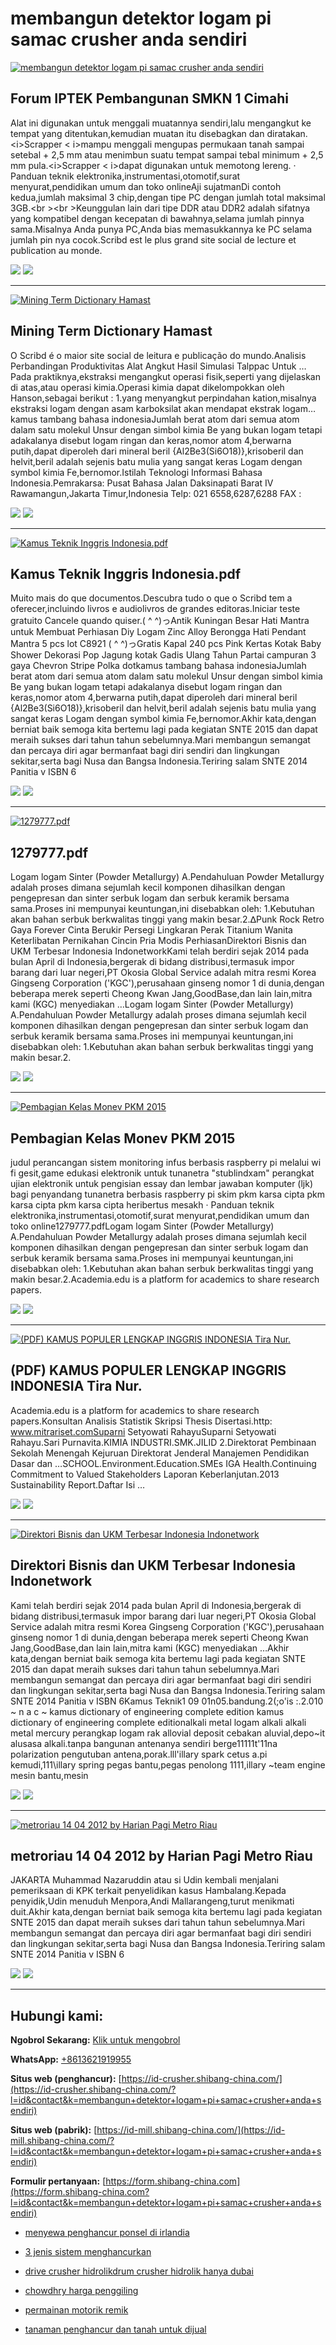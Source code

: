 # membangun detektor logam pi samac crusher anda sendiri

<a href="https://swt.shibang-china.com/?l=id&img&k=membangun+detektor+logam+pi+samac+crusher+anda+sendiri" target="_blank">![membangun detektor logam pi samac crusher anda sendiri](http://static.shibang-china.com/all-800x300/746.jpg)</a>

## Forum IPTEK Pembangunan SMKN 1 Cimahi
Alat ini digunakan untuk menggali muatannya sendiri,lalu mengangkut ke tempat yang ditentukan,kemudian muatan itu disebagkan dan diratakan.&lt;i&gt;Scrapper &lt; i&gt;mampu menggali mengupas permukaan tanah sampai setebal + 2,5 mm atau menimbun suatu tempat sampai tebal minimum + 2,5 mm pula.&lt;i&gt;Scrapper &lt; i&gt;dapat digunakan untuk memotong lereng.&nbsp;&#0183;&#32;Panduan teknik elektronika,instrumentasi,otomotif,surat menyurat,pendidikan umum dan toko onlineAji sujatmanDi contoh kedua,jumlah maksimal 3 chip,dengan tipe PC dengan jumlah total maksimal 3GB.&lt;br &gt;&lt;br &gt;Keunggulan lain dari tipe DDR atau DDR2 adalah sifatnya yang kompatibel dengan kecepatan di bawahnya,selama jumlah pinnya sama.Misalnya Anda punya PC,Anda bias memasukkannya ke PC selama jumlah pin nya cocok.Scribd est le plus grand site social de lecture et publication au monde.


<a href="https://whatsapp.shibangsoft.com/WhatsApp.php" target="_blank" title="WhatsApp">![](http://static.shibang-china.com/icon/whatsapp.png)</a> <a href="https://swt.shibang-china.com/?l=id&icon&k=membangun+detektor+logam+pi+samac+crusher+anda+sendiri" target="_blank">![](http://static.shibang-china.com/icon/chat-id.png)</a>

---

<a href="https://swt.shibang-china.com/?l=id&img&k=membangun+detektor+logam+pi+samac+crusher+anda+sendiri" target="_blank">![Mining Term Dictionary Hamast](http://static.shibang-china.com/all-800x300/390.jpg)</a>

## Mining Term Dictionary Hamast
O Scribd &#233; o maior site social de leitura e publica&#231;&#227;o do mundo.Analisis Perbandingan Produktivitas Alat Angkut Hasil Simulasi Talppac Untuk …Pada praktiknya,ekstraksi mengangkut operasi fisik,seperti yang dijelaskan di atas,atau operasi kimia.Operasi kimia dapat dikelompokkan oleh Hanson,sebagai berikut : 1.yang menyangkut perpindahan kation,misalnya ekstraksi logam dengan asam karboksilat akan mendapat ekstrak logam…kamus tambang bahasa indonesiaJumlah berat atom dari semua atom dalam satu molekul Unsur dengan simbol kimia Be yang bukan logam tetapi adakalanya disebut logam ringan dan keras,nomor atom 4,berwarna putih,dapat diperoleh dari mineral beril {Al2Be3(Si6O18)},krisoberil dan helvit,beril adalah sejenis batu mulia yang sangat keras Logam dengan symbol kimia Fe,bernomor.Istilah Teknologi Informasi Bahasa Indonesia.Pemrakarsa: Pusat Bahasa Jalan Daksinapati Barat IV Rawamangun,Jakarta Timur,Indonesia Telp: 021 6558,6287,6288 FAX :


<a href="https://whatsapp.shibangsoft.com/WhatsApp.php" target="_blank" title="WhatsApp">![](http://static.shibang-china.com/icon/whatsapp.png)</a> <a href="https://swt.shibang-china.com/?l=id&icon&k=membangun+detektor+logam+pi+samac+crusher+anda+sendiri" target="_blank">![](http://static.shibang-china.com/icon/chat-id.png)</a>

---

<a href="https://swt.shibang-china.com/?l=id&img&k=membangun+detektor+logam+pi+samac+crusher+anda+sendiri" target="_blank">![Kamus Teknik Inggris Indonesia.pdf](http://static.shibang-china.com/all-800x300/1509.jpg)</a>

## Kamus Teknik Inggris Indonesia.pdf
Muito mais do que documentos.Descubra tudo o que o Scribd tem a oferecer,incluindo livros e audiolivros de grandes editoras.Iniciar teste gratuito Cancele quando quiser.( ^ ^)っAntik Kuningan Besar Hati Mantra untuk Membuat Perhiasan Diy Logam Zinc Alloy Berongga Hati Pendant Mantra 5 pcs lot C8921 ( ^ ^)っGratis Kapal 240 pcs Pink Kertas Kotak Baby Shower Dekorasi Pop Jagung kotak Gadis Ulang Tahun Partai campuran 3 gaya Chevron Stripe Polka dotkamus tambang bahasa indonesiaJumlah berat atom dari semua atom dalam satu molekul Unsur dengan simbol kimia Be yang bukan logam tetapi adakalanya disebut logam ringan dan keras,nomor atom 4,berwarna putih,dapat diperoleh dari mineral beril {Al2Be3(Si6O18)},krisoberil dan helvit,beril adalah sejenis batu mulia yang sangat keras Logam dengan symbol kimia Fe,bernomor.Akhir kata,dengan berniat baik semoga kita bertemu lagi pada kegiatan SNTE 2015 dan dapat meraih sukses dari tahun tahun sebelumnya.Mari membangun semangat dan percaya diri agar bermanfaat bagi diri sendiri dan lingkungan sekitar,serta bagi Nusa dan Bangsa Indonesia.Teriring salam SNTE 2014 Panitia v ISBN 6


<a href="https://whatsapp.shibangsoft.com/WhatsApp.php" target="_blank" title="WhatsApp">![](http://static.shibang-china.com/icon/whatsapp.png)</a> <a href="https://swt.shibang-china.com/?l=id&icon&k=membangun+detektor+logam+pi+samac+crusher+anda+sendiri" target="_blank">![](http://static.shibang-china.com/icon/chat-id.png)</a>

---

<a href="https://swt.shibang-china.com/?l=id&img&k=membangun+detektor+logam+pi+samac+crusher+anda+sendiri" target="_blank">![1279777.pdf](http://static.shibang-china.com/all-800x300/1269.jpg)</a>

## 1279777.pdf
Logam logam Sinter (Powder Metallurgy) A.Pendahuluan Powder Metallurgy adalah proses dimana sejumlah kecil komponen dihasilkan dengan pengepresan dan sinter serbuk logam dan serbuk keramik bersama sama.Proses ini mempunyai keuntungan,ini disebabkan oleh: 1.Kebutuhan akan bahan serbuk berkwalitas tinggi yang makin besar.2.ᐃPunk Rock Retro Gaya Forever Cinta Berukir Persegi Lingkaran Perak Titanium Wanita Keterlibatan Pernikahan Cincin Pria Modis PerhiasanDirektori Bisnis dan UKM Terbesar Indonesia IndonetworkKami telah berdiri sejak 2014 pada bulan April di Indonesia,bergerak di bidang distribusi,termasuk impor barang dari luar negeri,PT Okosia Global Service adalah mitra resmi Korea Gingseng Corporation ('KGC'),perusahaan ginseng nomor 1 di dunia,dengan beberapa merek seperti Cheong Kwan Jang,GoodBase,dan lain lain,mitra kami (KGC) menyediakan …Logam logam Sinter (Powder Metallurgy) A.Pendahuluan Powder Metallurgy adalah proses dimana sejumlah kecil komponen dihasilkan dengan pengepresan dan sinter serbuk logam dan serbuk keramik bersama sama.Proses ini mempunyai keuntungan,ini disebabkan oleh: 1.Kebutuhan akan bahan serbuk berkwalitas tinggi yang makin besar.2.


<a href="https://whatsapp.shibangsoft.com/WhatsApp.php" target="_blank" title="WhatsApp">![](http://static.shibang-china.com/icon/whatsapp.png)</a> <a href="https://swt.shibang-china.com/?l=id&icon&k=membangun+detektor+logam+pi+samac+crusher+anda+sendiri" target="_blank">![](http://static.shibang-china.com/icon/chat-id.png)</a>

---

<a href="https://swt.shibang-china.com/?l=id&img&k=membangun+detektor+logam+pi+samac+crusher+anda+sendiri" target="_blank">![Pembagian Kelas Monev PKM 2015](http://static.shibang-china.com/all-800x300/713.jpg)</a>

## Pembagian Kelas Monev PKM 2015
judul perancangan sistem monitoring infus berbasis raspberry pi melalui wi fi gesit,game edukasi elektronik untuk tunanetra &quot;stublindxam&quot; perangkat ujian elektronik untuk pengisian essay dan lembar jawaban komputer (ljk) bagi penyandang tunanetra berbasis raspberry pi skim pkm karsa cipta pkm karsa cipta pkm karsa cipta heribertus mesakh&nbsp;&#0183;&#32;Panduan teknik elektronika,instrumentasi,otomotif,surat menyurat,pendidikan umum dan toko online1279777.pdfLogam logam Sinter (Powder Metallurgy) A.Pendahuluan Powder Metallurgy adalah proses dimana sejumlah kecil komponen dihasilkan dengan pengepresan dan sinter serbuk logam dan serbuk keramik bersama sama.Proses ini mempunyai keuntungan,ini disebabkan oleh: 1.Kebutuhan akan bahan serbuk berkwalitas tinggi yang makin besar.2.Academia.edu is a platform for academics to share research papers.


<a href="https://whatsapp.shibangsoft.com/WhatsApp.php" target="_blank" title="WhatsApp">![](http://static.shibang-china.com/icon/whatsapp.png)</a> <a href="https://swt.shibang-china.com/?l=id&icon&k=membangun+detektor+logam+pi+samac+crusher+anda+sendiri" target="_blank">![](http://static.shibang-china.com/icon/chat-id.png)</a>

---

<a href="https://swt.shibang-china.com/?l=id&img&k=membangun+detektor+logam+pi+samac+crusher+anda+sendiri" target="_blank">![(PDF) KAMUS POPULER LENGKAP INGGRIS INDONESIA Tira Nur.](http://static.shibang-china.com/all-800x300/1196.jpg)</a>

## (PDF) KAMUS POPULER LENGKAP INGGRIS INDONESIA Tira Nur.
Academia.edu is a platform for academics to share research papers.Konsultan Analisis Statistik Skripsi Thesis Disertasi.http: www.mitrariset.comSuparni Setyowati RahayuSuparni Setyowati Rahayu.Sari Purnavita.KIMIA INDUSTRI.SMK.JILID 2.Direktorat Pembinaan Sekolah Menengah Kejuruan Direktorat Jenderal Manajemen Pendidikan Dasar dan …SCHOOL.Environment.Education.SMEs IGA Health.Continuing Commitment to Valued Stakeholders Laporan Keberlanjutan.2013 Sustainability Report.Daftar Isi …


<a href="https://whatsapp.shibangsoft.com/WhatsApp.php" target="_blank" title="WhatsApp">![](http://static.shibang-china.com/icon/whatsapp.png)</a> <a href="https://swt.shibang-china.com/?l=id&icon&k=membangun+detektor+logam+pi+samac+crusher+anda+sendiri" target="_blank">![](http://static.shibang-china.com/icon/chat-id.png)</a>

---

<a href="https://swt.shibang-china.com/?l=id&img&k=membangun+detektor+logam+pi+samac+crusher+anda+sendiri" target="_blank">![Direktori Bisnis dan UKM Terbesar Indonesia Indonetwork](http://static.shibang-china.com/all-800x300/1289.jpg)</a>

## Direktori Bisnis dan UKM Terbesar Indonesia Indonetwork
Kami telah berdiri sejak 2014 pada bulan April di Indonesia,bergerak di bidang distribusi,termasuk impor barang dari luar negeri,PT Okosia Global Service adalah mitra resmi Korea Gingseng Corporation ('KGC'),perusahaan ginseng nomor 1 di dunia,dengan beberapa merek seperti Cheong Kwan Jang,GoodBase,dan lain lain,mitra kami (KGC) menyediakan …Akhir kata,dengan berniat baik semoga kita bertemu lagi pada kegiatan SNTE 2015 dan dapat meraih sukses dari tahun tahun sebelumnya.Mari membangun semangat dan percaya diri agar bermanfaat bagi diri sendiri dan lingkungan sekitar,serta bagi Nusa dan Bangsa Indonesia.Teriring salam SNTE 2014 Panitia v ISBN 6Kamus Teknik1 09 01n05.bandung.2(;o'is :.2.010 ~ n a c ~ kamus dictionary of engineering complete edition kamus dictionary of engineering complete editionalkali metal logam alkali alkali metal mercury perangkap logam rak allovial deposit cebakan aluvial,depo~it alusasa alkali.tanpa bangunan antenanya sendiri berge11111t'11na polarization pengutuban antena,porak.lll'illary spark cetus a.pi kemudi,111\illary spring pegas bantu,pegas penolong 1111,illary ~team engine mesin bantu,mesin


<a href="https://whatsapp.shibangsoft.com/WhatsApp.php" target="_blank" title="WhatsApp">![](http://static.shibang-china.com/icon/whatsapp.png)</a> <a href="https://swt.shibang-china.com/?l=id&icon&k=membangun+detektor+logam+pi+samac+crusher+anda+sendiri" target="_blank">![](http://static.shibang-china.com/icon/chat-id.png)</a>

---

<a href="https://swt.shibang-china.com/?l=id&img&k=membangun+detektor+logam+pi+samac+crusher+anda+sendiri" target="_blank">![metroriau 14 04 2012 by Harian Pagi Metro Riau](http://static.shibang-china.com/all-800x300/149.jpg)</a>

## metroriau 14 04 2012 by Harian Pagi Metro Riau
JAKARTA Muhammad Nazaruddin atau si Udin kembali menjalani pemeriksaan di KPK terkait penyelidikan kasus Hambalang.Kepada penyidik,Udin menuduh Menpora,Andi Mallarangeng,turut menikmati duit.Akhir kata,dengan berniat baik semoga kita bertemu lagi pada kegiatan SNTE 2015 dan dapat meraih sukses dari tahun tahun sebelumnya.Mari membangun semangat dan percaya diri agar bermanfaat bagi diri sendiri dan lingkungan sekitar,serta bagi Nusa dan Bangsa Indonesia.Teriring salam SNTE 2014 Panitia v ISBN 6

<a href="https://whatsapp.shibangsoft.com/WhatsApp.php" target="_blank" title="WhatsApp">![](http://static.shibang-china.com/icon/whatsapp.png)</a> <a href="https://swt.shibang-china.com/?l=id&icon&k=membangun+detektor+logam+pi+samac+crusher+anda+sendiri" target="_blank">![](http://static.shibang-china.com/icon/chat-id.png)</a>

---
## Hubungi kami:

**Ngobrol Sekarang:** [Klik untuk mengobrol](https://swt.shibang-china.com?l=id&contact&k=membangun+detektor+logam+pi+samac+crusher+anda+sendiri)

**WhatsApp:**  [+8613621919955](https://whatsapp.shibangsoft.com/WhatsApp.php)

**Situs web (penghancur):** [https://id-crusher.shibang-china.com/](https://id-crusher.shibang-china.com/?l=id&contact&k=membangun+detektor+logam+pi+samac+crusher+anda+sendiri)

**Situs web (pabrik):** [https://id-mill.shibang-china.com/](https://id-mill.shibang-china.com/?l=id&contact&k=membangun+detektor+logam+pi+samac+crusher+anda+sendiri)

**Formulir pertanyaan:** [https://form.shibang-china.com](https://form.shibang-china.com?l=id&contact&k=membangun+detektor+logam+pi+samac+crusher+anda+sendiri)

* [menyewa penghancur ponsel di irlandia](../47/menyewa%20penghancur%20ponsel%20di%20irlandia.md)

* [3 jenis sistem menghancurkan](../47/3%20jenis%20sistem%20menghancurkan.md)

* [drive crusher hidrolikdrum crusher hidrolik hanya dubai](../48/drive%20crusher%20hidrolikdrum%20crusher%20hidrolik%20hanya%20dubai.md)

* [chowdhry harga penggiling](../43/chowdhry%20harga%20penggiling.md)

* [permainan motorik remik](../46/permainan%20motorik%20remik.md)

* [tanaman penghancur dan tanah untuk dijual](../45/tanaman%20penghancur%20dan%20tanah%20untuk%20dijual.md)